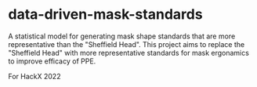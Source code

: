 # data-driven-mask-standards
A statistical model for generating mask shape standards that are more representative than the "Sheffield Head".
This project aims to replace the "Sheffield Head" with more representative standards for mask ergonamics to improve efficacy of PPE.

For HackX 2022